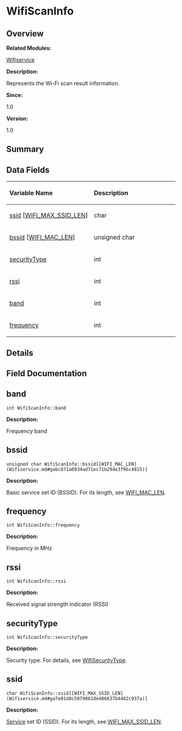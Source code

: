 # WifiScanInfo<a name="ZH-CN_TOPIC_0000001055355048"></a>

## **Overview**<a name="section874275482191903"></a>

**Related Modules:**

[Wifiservice](Wifiservice.md)

**Description:**

Represents the Wi-Fi scan result information. 

**Since:**

1.0

**Version:**

1.0

## **Summary**<a name="section157177152191903"></a>

## Data Fields<a name="pub-attribs"></a>

<a name="table2026071518191903"></a>
<table><thead align="left"><tr id="row1976451109191903"><th class="cellrowborder" valign="top" width="50%" id="mcps1.1.3.1.1"><p id="p589499066191903"><a name="p589499066191903"></a><a name="p589499066191903"></a>Variable Name</p>
</th>
<th class="cellrowborder" valign="top" width="50%" id="mcps1.1.3.1.2"><p id="p542347270191903"><a name="p542347270191903"></a><a name="p542347270191903"></a>Description</p>
</th>
</tr>
</thead>
<tbody><tr id="row1509439210191903"><td class="cellrowborder" valign="top" width="50%" headers="mcps1.1.3.1.1 "><p id="p262199285191903"><a name="p262199285191903"></a><a name="p262199285191903"></a><a href="WifiScanInfo.md#a3db396b51c99f58668b6b24d009516f5">ssid</a> [<a href="Wifiservice.md#ga7e01d8c5079081de486637b4482c937a">WIFI_MAX_SSID_LEN</a>]</p>
</td>
<td class="cellrowborder" valign="top" width="50%" headers="mcps1.1.3.1.2 "><p id="p2123995045191903"><a name="p2123995045191903"></a><a name="p2123995045191903"></a>char&nbsp;</p>
</td>
</tr>
<tr id="row1853849290191903"><td class="cellrowborder" valign="top" width="50%" headers="mcps1.1.3.1.1 "><p id="p493971831191903"><a name="p493971831191903"></a><a name="p493971831191903"></a><a href="WifiScanInfo.md#acc73005402f532bce0c3cdc061a88c1d">bssid</a> [<a href="Wifiservice.md#gabc871a0934ad71ec71b29de3f9bc4815">WIFI_MAC_LEN</a>]</p>
</td>
<td class="cellrowborder" valign="top" width="50%" headers="mcps1.1.3.1.2 "><p id="p1730137706191903"><a name="p1730137706191903"></a><a name="p1730137706191903"></a>unsigned char&nbsp;</p>
</td>
</tr>
<tr id="row1237794479191903"><td class="cellrowborder" valign="top" width="50%" headers="mcps1.1.3.1.1 "><p id="p1907448765191903"><a name="p1907448765191903"></a><a name="p1907448765191903"></a><a href="WifiScanInfo.md#a6465473afd5650694f599fd444f0cd3b">securityType</a></p>
</td>
<td class="cellrowborder" valign="top" width="50%" headers="mcps1.1.3.1.2 "><p id="p1540195500191903"><a name="p1540195500191903"></a><a name="p1540195500191903"></a>int&nbsp;</p>
</td>
</tr>
<tr id="row953574181191903"><td class="cellrowborder" valign="top" width="50%" headers="mcps1.1.3.1.1 "><p id="p2103197961191903"><a name="p2103197961191903"></a><a name="p2103197961191903"></a><a href="WifiScanInfo.md#a3c0579dd9ba9d2a0e20bac0a71ee0778">rssi</a></p>
</td>
<td class="cellrowborder" valign="top" width="50%" headers="mcps1.1.3.1.2 "><p id="p1816521105191903"><a name="p1816521105191903"></a><a name="p1816521105191903"></a>int&nbsp;</p>
</td>
</tr>
<tr id="row1126527978191903"><td class="cellrowborder" valign="top" width="50%" headers="mcps1.1.3.1.1 "><p id="p112261259191903"><a name="p112261259191903"></a><a name="p112261259191903"></a><a href="WifiScanInfo.md#a9045496401103c44d8d7826b019b3daa">band</a></p>
</td>
<td class="cellrowborder" valign="top" width="50%" headers="mcps1.1.3.1.2 "><p id="p248787847191903"><a name="p248787847191903"></a><a name="p248787847191903"></a>int&nbsp;</p>
</td>
</tr>
<tr id="row1916948159191903"><td class="cellrowborder" valign="top" width="50%" headers="mcps1.1.3.1.1 "><p id="p1572223183191903"><a name="p1572223183191903"></a><a name="p1572223183191903"></a><a href="WifiScanInfo.md#ac17f7365ad3e9c181e1e3bddbc778a2c">frequency</a></p>
</td>
<td class="cellrowborder" valign="top" width="50%" headers="mcps1.1.3.1.2 "><p id="p1193397619191903"><a name="p1193397619191903"></a><a name="p1193397619191903"></a>int&nbsp;</p>
</td>
</tr>
</tbody>
</table>

## **Details**<a name="section462457712191903"></a>

## **Field Documentation**<a name="section105585086191903"></a>

## band<a name="a9045496401103c44d8d7826b019b3daa"></a>

```
int WifiScanInfo::band
```

 **Description:**

Frequency band 

## bssid<a name="acc73005402f532bce0c3cdc061a88c1d"></a>

```
unsigned char WifiScanInfo::bssid[[WIFI_MAC_LEN](Wifiservice.md#gabc871a0934ad71ec71b29de3f9bc4815)]
```

 **Description:**

Basic service set ID \(BSSID\). For its length, see  [WIFI\_MAC\_LEN](Wifiservice.md#gabc871a0934ad71ec71b29de3f9bc4815). 

## frequency<a name="ac17f7365ad3e9c181e1e3bddbc778a2c"></a>

```
int WifiScanInfo::frequency
```

 **Description:**

Frequency in MHz 

## rssi<a name="a3c0579dd9ba9d2a0e20bac0a71ee0778"></a>

```
int WifiScanInfo::rssi
```

 **Description:**

Received signal strength indicator \(RSSI\) 

## securityType<a name="a6465473afd5650694f599fd444f0cd3b"></a>

```
int WifiScanInfo::securityType
```

 **Description:**

Security type. For details, see  [WifiSecurityType](Wifiservice.md#ga97c133f7db7c1234babcde03c4ce1b05). 

## ssid<a name="a3db396b51c99f58668b6b24d009516f5"></a>

```
char WifiScanInfo::ssid[[WIFI_MAX_SSID_LEN](Wifiservice.md#ga7e01d8c5079081de486637b4482c937a)]
```

 **Description:**

[Service](Service.md)  set ID \(SSID\). For its length, see  [WIFI\_MAX\_SSID\_LEN](Wifiservice.md#ga7e01d8c5079081de486637b4482c937a). 

